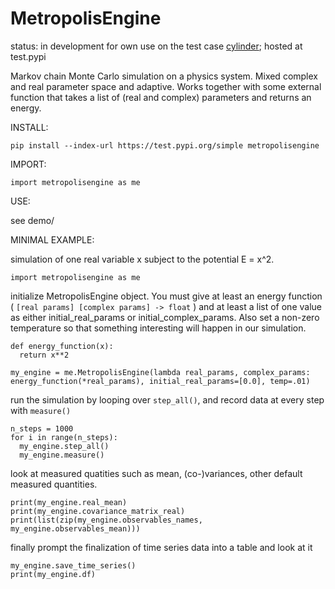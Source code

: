 # MetropolisEngine

status: in development for own use on the test case [cylinder](https://github.com/jklebes/cylinder);
      hosted at test.pypi

Markov chain Monte Carlo simulation on a physics system.  Mixed complex and real parameter space and adaptive. 
Works together with some external function that takes a list of (real and complex) parameters and returns an energy. 

INSTALL:

```pip install --index-url https://test.pypi.org/simple metropolisengine```

IMPORT:

```import metropolisengine as me```

USE:

see demo/

MINIMAL EXAMPLE:

simulation of one real variable x subject to the potential E = x^2.

```import metropolisengine as me```

initialize MetropolisEngine object.  You must give at least an energy function ( `[real params] [complex params] -> float` ) and at least a list of one value as either initial_real_params or initial_complex_params.  Also set a non-zero temperature so that something interesting will happen in our simulation.

```
def energy_function(x):
  return x**2
  
my_engine = me.MetropolisEngine(lambda real_params, complex_params: energy_function(*real_params), initial_real_params=[0.0], temp=.01)
```

run the simulation by looping over `step_all()`, and record data at every step with `measure()`

```
n_steps = 1000
for i in range(n_steps):
  my_engine.step_all()
  my_engine.measure()
```

look at measured quatities such as mean, (co-)variances, other default measured quantities.

```
print(my_engine.real_mean)
print(my_engine.covariance_matrix_real)
print(list(zip(my_engine.observables_names, my_engine.observables_mean)))
```

finally prompt the finalization of time series data into a table and look at it

```
my_engine.save_time_series()
print(my_engine.df)
```
